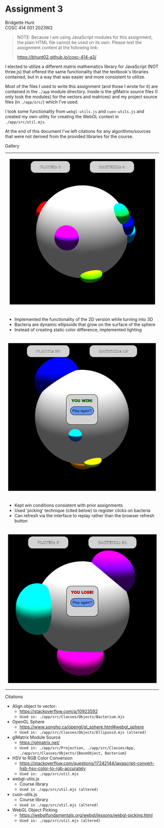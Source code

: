# Assignment 3
Bridgette Hunt<br>
COSC 414 001 2023W2<br>

>
> NOTE: Because I am using JavaScript modules for this assignment, the plain HTML file cannot be
> used on its own. Please test the assignment content at the following link:
> 
> https://bhunt02.github.io/cosc-414-a3/
> 


I elected to utilize a different matrix mathematics library for JavaScript (NOT three.js) that
offered the same functionality that the textbook's libraries contained, but in a way that was easier
and more consistent to utilize.

Most of the files I used to write this assignment (and those I wrote for it) are contained
in the `./app` module directory. Inside is the glMatrix source files (I only took the modules) for 
the vectors and matrices) and my project source files (in `./app/src/`) which I've used.

I took some functionality from `webgl-utils.js` and `cuon-utils.js` and created my own utility for
creating the WebGL context in `./app/src/util.mjs`.

At the end of this document I've left citations for any algorithms/sources that were not derived from
the provided libraries for the course.

Gallery

<table>
<tr>
<td>

![](./images/screenshot_game.png)
</td>
</tr>
<tr>
<td>

* Implemented the functionality of the 2D version while turning into 3D
* Bacteria are dynamic ellipsoids that grow on the surface of the sphere
* Instead of creating static color difference, implemented lighting
</td>
</tr>
<tr>
<td>

![](./images/screenshot_win.png)
</td>
</tr>
<tr>
<td>

* Kept win conditions consistent with prior assignments
* Used 'picking' technique (cited below) to register clicks on bacteria
* Can refresh via the interface to replay rather than the browser refresh button
</td>
</tr>
<tr>
<td>

![](./images/screenshot_loss.png)
</td>
</tr>
</table>

Citations
* Align object to vector:
  * https://stackoverflow.com/a/10923592
  * `Used in: ./app/src/Classes/Objects/Bacterium.mjs`
* OpenGL Sphere
  * https://www.songho.ca/opengl/gl_sphere.html#webgl_sphere 
  * `Used in: ./app/src/Classes/Objects/Ellipsoid.mjs (altered)`
* glMatrix Module Source
  * https://glmatrix.net/
  * `Used in: ./app/src/Projection, ./app/src/Classes/App, ./app/src/Classes/Objects/{BaseObject, Bacterium}`
* HSV to RGB Color Conversion 
  * https://stackoverflow.com/questions/17242144/javascript-convert-hsb-hsv-color-to-rgb-accurately
  * `Used in: ./app/src/util.mjs`
* webgl-utils.js
  * Course library
  * `Used in ./app/src/util.mjs (altered)`
* cuon-utils.js
  * Course library
  * `Used in ./app/src/util.mjs (altered)`
* WebGL Object Picking
  * https://webglfundamentals.org/webgl/lessons/webgl-picking.html
  * `Used in: ./app/src/util.mjs (altered)`
